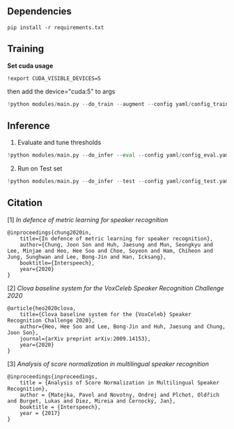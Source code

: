 ## Dependencies

```
pip install -r requirements.txt
```

## Training

**Set cuda usage**

```
!export CUDA_VISIBLE_DEVICES=5
```

then add the device="cuda:5" to args
<br/>

```python
!python modules/main.py --do_train --augment --config yaml/config_train.yaml
```

## Inference

1. Evaluate and tune thresholds

```python
!python modules/main.py --do_infer --eval --config yaml/config_eval.yaml
```

2. Run on Test set

```python
!python modules/main.py --do_infer --test --config yaml/config_test.yaml
```

## Citation

[1] _In defence of metric learning for speaker recognition_

```
@inproceedings{chung2020in,
    title={In defence of metric learning for speaker recognition},
    author={Chung, Joon Son and Huh, Jaesung and Mun, Seongkyu and Lee, Minjae and Heo, Hee Soo and Choe, Soyeon and Ham, Chiheon and Jung, Sunghwan and Lee, Bong-Jin and Han, Icksang},
    booktitle={Interspeech},
    year={2020}
}
```

[2] _Clova baseline system for the VoxCeleb Speaker Recognition Challenge 2020_

```
@article{heo2020clova,
    title={Clova baseline system for the {VoxCeleb} Speaker Recognition Challenge 2020},
    author={Heo, Hee Soo and Lee, Bong-Jin and Huh, Jaesung and Chung, Joon Son},
    journal={arXiv preprint arXiv:2009.14153},
    year={2020}
}
```

[3] _Analysis of score normalization in multilingual speaker recognition_

```
@inproceedings{inproceedings,
    title = {Analysis of Score Normalization in Multilingual Speaker Recognition},
    author = {Matejka, Pavel and Novotny, Ondrej and Plchot, Oldřich and Burget, Lukas and Diez, Mireia and Černocký, Jan},
    booktitle = {Interspeech},
    year = {2017}
}
```
